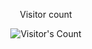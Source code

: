 <div align="center"> 
  <p>Visitor count</p>
  <img src="https://profile-counter.glitch.me/evilhack28/count.svg" alt="Visitor's Count" />
</div>
